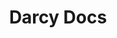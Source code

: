 ---
title : "Darcy Docs"
description: "Documentation for the Darcy Suite"
lead: "Docs for Darcy Cloud and Darcy AI"
aliases:
  - /darcy/darcy-cloud/glossary
  - /darcy/contact-us
  - /darcy
cards:
  - title: Setup Your Environment for AI Edge Development
    subtitle: Leverage the Darcy AI Engine and other open source libraries.
    action: SETUP ENVIRONMENT
    time: 15 min
    link: ''
    image: /images/home/setup.png
  - title: Build an Edge-Ready People Detector App
    subtitle: A step by step guide to building a simple AI app to detect people.
    action: BUILD YOUR AI APP
    time: 30 min
    link: ''
    image: /images/home/build.png
  - title: Package Your App for Deployment
    subtitle: Use Docker to package your app to be deployed to almost any edge.
    action: PACKAGE FOR DEPLOYMENT
    time: 30 min
    link: ''
    image: /images/home/package.png
---